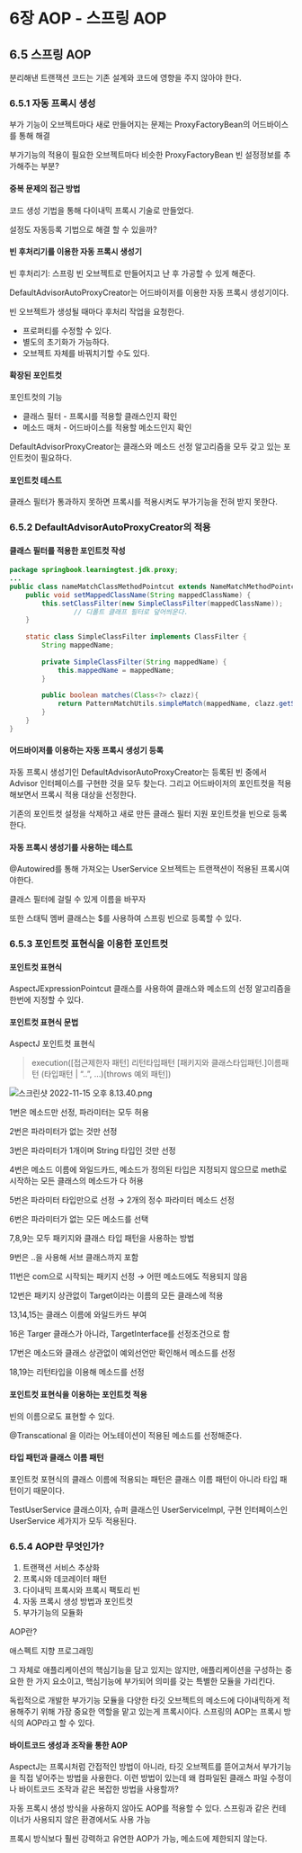 # 6장 AOP - 스프링 AOP

## 6.5 스프링 AOP

분리해낸 트랜잭션 코드는 기존 설계와 코드에 영향을 주지 않아야 한다.

### 6.5.1 자동 프록시 생성

부가 기능이 오브젝트마다 새로 만들어지는 문제는 ProxyFactoryBean의 어드바이스를 통해 해결

부가기능의 적용이 필요한 오브젝트마다 비슷한 ProxyFactoryBean 빈 설정정보를 추가해주는 부분?

#### 중복 문제의 접근 방법

코드 생성 기법을 통해 다이내믹 프록시 기술로 만들었다.

설정도 자동등록 기법으로 해결 할 수 있을까?

#### 빈 후처리기를 이용한 자동 프록시 생성기

빈 후처리기: 스프링 빈 오브젝트로 만들어지고 난 후 가공할 수 있게 해준다.

DefaultAdvisorAutoProxyCreator는 어드바이저를 이용한 자동 프록시 생성기이다.

빈 오브젝트가 생성될 때마다 후처리 작업을 요청한다.

- 프로퍼티를 수정할 수 있다.
- 별도의 초기화가 가능하다.
- 오브젝트 자체를 바꿔치기할 수도 있다.

#### 확장된 포인트컷

포인트컷의 기능

- 클래스 필터 - 프록시를 적용할 클래스인지 확인
- 메소드 매처 - 어드바이스를 적용할 메소드인지 확인

DefaultAdvisorProxyCreator는 클래스와 메소드 선정 알고리즘을 모두 갖고 있는 포인트컷이 필요하다.

#### 포인트컷 테스트

클래스 필터가 통과하지 못하면 프록시를 적용시켜도 부가기능을 전혀 받지 못한다.

### 6.5.2 DefaultAdvisorAutoProxyCreator의 적용

#### 클래스 필터를 적용한 포인트컷 작성

```java
package springbook.learningtest.jdk.proxy;
...
public class nameMatchClassMethodPointcut extends NameMatchMethodPointcut {
    public void setMappedClassName(String mappedClassName) {
        this.setClassFilter(new SimpleClassFilter(mappedClassName));
				// 디폴트 클래프 필터로 덮어씌운다.
    }
    
    static class SimpleClassFilter implements ClassFilter {
        String mappedName;
        
        private SimpleClassFilter(String mappedName) {
            this.mappedName = mappedName;
        }
        
        public boolean matches(Class<?> clazz){
            return PatternMatchUtils.simpleMatch(mappedName, clazz.getSimpleName());
        }
    }
}
```

#### 어드바이저를 이용하는 자동 프록시 생성기 등록

자동 프록시 생성기인 DefaultAdvisorAutoProxyCreator는 등록된 빈 중에서 Advisor 인터페이스를 구현한 것을 모두 찾는다. 그리고 어드바이저의 포인트컷을 적용해보면서 프록시 적용 대상을 선정한다. 

기존의 포인트컷 설정을 삭제하고 새로 만든 클래스 필터 지원 포인트컷을 빈으로 등록한다.

#### 자동 프록시 생성기를 사용하는 테스트

@Autowired를 통해 가져오는 UserService 오브젝트는 트랜잭션이 적용된 프록시여야한다.

클래스 필터에 걸릴 수 있게 이름을 바꾸자

또한 스태틱 멤버 클래스는 $를 사용하여 스프링 빈으로 등록할 수 있다.

### 6.5.3 포인트컷 표현식을 이용한 포인트컷

#### 포인트컷 표현식

AspectJExpressionPointcut 클래스를 사용하여 클래스와 메소드의 선정 알고리즘을 한번에 지정할 수 있다.

#### 포인트컷 표현식 문법

AspectJ 포인트컷 표현식

> execution([접근제한자 패턴] 리턴타입패턴 [패키지와 클래스타입패턴.]이름패턴 (타입패턴 | “..”, …)[throws 예외 패턴])
> 

![스크린샷 2022-11-15 오후 8.13.40.png](imgs/6-1.png)

1번은 메소드만 선정, 파라미터는 모두 허용

2번은 파라미터가 없는 것만 선정

3번은 파라미터가 1개이며 String 타입인 것만 선정

4번은 메소드 이름에 와일드카드, 메소드가 정의된 타입은 지정되지 않으므로 meth로 시작하는 모든 클래스의 메소드가 다 허용

5번은 파라미터 타입만으로 선정 → 2개의 정수 파라미터 메소드 선정

6번은 파라미터가 없는 모든 메소드를 선택

7,8,9는 모두 패키지와 클래스 타입 패턴을 사용하는 방법

9번은 ..을 사용해 서브 클래스까지 포함

11번은 com으로 시작되는 패키지 선정 → 어떤 메소드에도 적용되지 않음

12번은 패키지 상관없이 Target이라는 이름의 모든 클래스에 적용

13,14,15는 클래스 이름에 와일드카드 부여

16은 Targer 클래스가 아니라, TargetInterface를 선정조건으로 함

17번은 메소드와 클래스 상관없이 예외선언만 확인해서 메소드를 선정

18,19는 리턴타입을 이용해 메소드를 선정

#### 포인트컷 표현식을 이용하는 포인트컷 적용

빈의 이름으로도 표현할 수 있다.

@Transcational 을 이라는 어노테이션이 적용된 메소드를 선정해준다.

#### 타입 패턴과 클래스 이름 패턴

포인트컷 포현식의 클래스 이름에 적용되는 패턴은 클래스 이름 패턴이 아니라 타입 패턴이기 때문이다. 

TestUserService 클래스이자, 슈퍼 클래스인 UserServiceImpl, 구현 인터페이스인 UserService 세가지가 모두 적용된다.

### 6.5.4 AOP란 무엇인가?

1. 트랜잭션 서비스 추상화
2. 프록시와 데코레이터 패턴
3. 다이내믹 프록시와 프록시 팩토리 빈
4. 자동 프록시 생성 방법과 포인트컷
5. 부가기능의 모듈화

AOP란?

애스펙트 지향 프로그래밍

그 자체로 애플리케이션의 핵심기능을 담고 있지는 않지만, 애플리케이션을 구성하는 중요한 한 가지 요소이고, 핵심기능에 부가되어 의미를 갖는 특별한 모듈을 가리킨다.

독립적으로 개발한 부가기능 모듈을 다양한 타깃 오브젝트의 메소드에 다이내믹하게 적용해주기 위해 가장 중요한 역할을 맡고 있는게 프록시이다. 스프링의 AOP는 프록시 방식의 AOP라고 할 수 있다.

#### 바이트코드 생성과 조작을 통한 AOP

AspectJ는 프록시처럼 간접적인 방법이 아니라, 타깃 오브젝트를 뜯어고쳐서 부가기능을 직접 넣어주는 방법을 사용한다. 이런 방법이 있는데 왜 컴파일된 클래스 파일 수정이나 바이트코드 조작과 같은 복잡한 방법을 사용할까?

자동 프록시 생성 방식을 사용하지 않아도 AOP를 적용할 수 있다. 스프링과 같은 컨테이너가 사용되지 않은 환경에서도 사용 가능

프록시 방식보다 훨씬 강력하고 유연한 AOP가 가능, 메소드에 제한되지 않는다.
